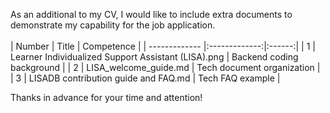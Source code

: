 As an additional to my CV, I would like to include extra documents to demonstrate my capability for the job application.
<br></br>
| Number        | Title         | Competence  |
| ------------- |:-------------:|:------:|
| 1    | Learner Individualized Support Assistant (LISA).png  | Backend coding background |
| 2      | LISA_welcome_guide.md      |   Tech document organization |
| 3 | LISADB contribution guide and FAQ.md      |    Tech FAQ example |

Thanks in advance for your time and attention!
